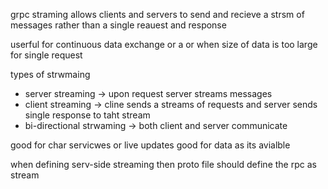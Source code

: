 

grpc straming allows clients and servers to send and recieve a strsm of messages
rather than a single reauest and response

userful for continuous data exchange or a or when size of data is too large for single request


types of strwmaing
- server streaming -> upon request server streams messages
- client streaming -> cline sends a streams of requests and server sends single response to taht stream
- bi-directional strwaming -> both client and server communicate 



good for char servicwes or live updates 
good for data as its avialble

when defining serv-side streaming then proto file should define the rpc as stream